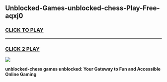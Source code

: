 
## Unblocked-Games-unblocked-chess-Play-Free-aqxj0
<h3>
<a href="https://premium76.site?title=unblocked-chess&ref=18A1">CLICK TO PLAY</a></h3>
<hr>

<h3>
<a href="https://premium76.site?title=unblocked-chess&ref=18A1">CLICK 2 PLAY</a>
  
</h3>

<a href="https://premium76.site?title=unblocked-chess&ref=18A1"><img src="https://clearcache.store/games.png"></a>


**unblocked-chess games unblocked: Your Gateway to Fun and Accessible Online Gaming**
